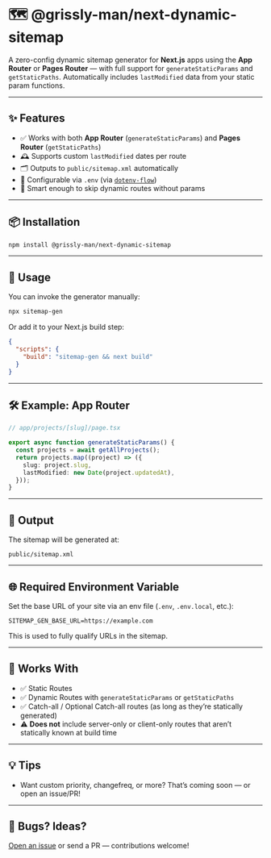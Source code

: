 # 🗺️ @grissly-man/next-dynamic-sitemap

A zero-config dynamic sitemap generator for **Next.js** apps using the **App Router** or **Pages Router** — with full support for `generateStaticParams` and `getStaticPaths`. Automatically includes `lastModified` data from your static param functions.

---

## ✨ Features

- ✅ Works with both **App Router** (`generateStaticParams`) and **Pages Router** (`getStaticPaths`)
- 🕰️ Supports custom `lastModified` dates per route
- 🗂️ Outputs to `public/sitemap.xml` automatically
- 🔧 Configurable via `.env` (via [`dotenv-flow`](https://www.npmjs.com/package/dotenv-flow))
- 🧠 Smart enough to skip dynamic routes without params

---

## 📦 Installation

```bash
npm install @grissly-man/next-dynamic-sitemap
```

---

## 🚀 Usage

You can invoke the generator manually:

```bash
npx sitemap-gen
```

Or add it to your Next.js build step:

```json
{
  "scripts": {
    "build": "sitemap-gen && next build"
  }
}
```

---

## 🛠️ Example: App Router

```ts
// app/projects/[slug]/page.tsx

export async function generateStaticParams() {
  const projects = await getAllProjects();
  return projects.map((project) => ({
    slug: project.slug,
    lastModified: new Date(project.updatedAt),
  }));
}
```

---

## 📄 Output

The sitemap will be generated at:

```
public/sitemap.xml
```

---

## 🌐 Required Environment Variable

Set the base URL of your site via an env file (`.env`, `.env.local`, etc.):

```
SITEMAP_GEN_BASE_URL=https://example.com
```

This is used to fully qualify URLs in the sitemap.

---

## 🧪 Works With

- ✅ Static Routes
- ✅ Dynamic Routes with `generateStaticParams` or `getStaticPaths`
- ✅ Catch-all / Optional Catch-all routes (as long as they’re statically generated)
- ⚠️ **Does not** include server-only or client-only routes that aren’t statically known at build time

---

## 💡 Tips

- Want custom priority, changefreq, or more? That’s coming soon — or open an issue/PR!

---

## 🐛 Bugs? Ideas?

[Open an issue](https://github.com/grissly-man/next-dynamic-sitemap/issues) or send a PR — contributions welcome!